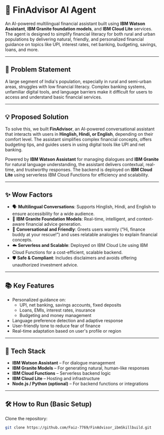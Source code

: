 # 💸 FinAdvisor AI Agent

An AI-powered multilingual financial assistant built using **IBM Watson Assistant**, **IBM Granite foundation models**, and **IBM Cloud Lite** services. The agent is designed to simplify financial literacy for both rural and urban populations by delivering natural, friendly, and personalized financial guidance on topics like UPI, interest rates, net banking, budgeting, savings, loans, and more.

---

## 🧩 Problem Statement

A large segment of India's population, especially in rural and semi-urban areas, struggles with low financial literacy. Complex banking systems, unfamiliar digital tools, and language barriers make it difficult for users to access and understand basic financial services.

---

## 💡 Proposed Solution

To solve this, we built **FinAdvisor**, an AI-powered conversational assistant that interacts with users in **Hinglish, Hindi, or English**, depending on their comfort level. The assistant simplifies complex financial concepts, offers budgeting tips, and guides users in using digital tools like UPI and net banking.

Powered by **IBM Watson Assistant** for managing dialogues and **IBM Granite** for natural language understanding, the assistant delivers contextual, real-time, and trustworthy responses. The backend is deployed on **IBM Cloud Lite** using serverless IBM Cloud Functions for efficiency and scalability.

---

## ✨ Wow Factors

- 🗣️ **Multilingual Conversations**: Supports Hinglish, Hindi, and English to ensure accessibility for a wide audience.
- 🧠 **IBM Granite Foundation Models**: Real-time, intelligent, and context-aware financial advice generation.
- 💬 **Conversational and Friendly**: Greets users warmly (“Hi, finance buddy at your rescue!”) and uses relatable analogies to explain financial concepts.
- ☁️ **Serverless and Scalable**: Deployed on IBM Cloud Lite using IBM Cloud Functions for a cost-efficient, scalable backend.
- 🛡️ **Safe & Compliant**: Includes disclaimers and avoids offering unauthorized investment advice.

---

## 📚 Key Features

- Personalized guidance on:
  - UPI, net banking, savings accounts, fixed deposits
  - Loans, EMIs, interest rates, insurance
  - Budgeting and money management
- Language preference detection and adaptive response
- User-friendly tone to reduce fear of finance
- Real-time adaptation based on user's profile or region

---

## 🚀 Tech Stack

- **IBM Watson Assistant** – For dialogue management
- **IBM Granite Models** – For generating natural, human-like responses
- **IBM Cloud Functions** – Serverless backend logic
- **IBM Cloud Lite** – Hosting and infrastructure
- **Node.js / Python (optional)** – For backend functions or integrations

---

## 🛠️ How to Run (Basic Setup)

Clone the repository:
   ```bash
   git clone https://github.com/Faiz-7769/FinAdvisor_ibmSkillbuild.git

